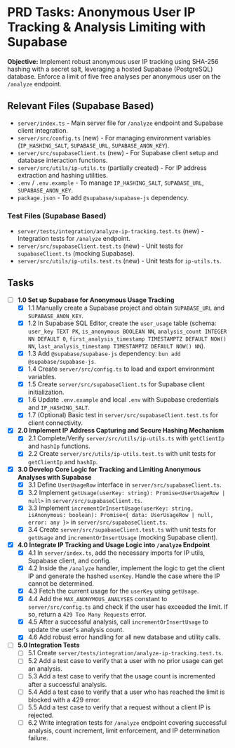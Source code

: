 # PRD Tasks: Anonymous User IP Tracking & Analysis Limiting with Supabase

**Objective:** Implement robust anonymous user IP tracking using SHA-256 hashing with a secret salt, leveraging a hosted Supabase (PostgreSQL) database. Enforce a limit of five free analyses per anonymous user on the `/analyze` endpoint.

## Relevant Files (Supabase Based)

- `server/index.ts` - Main server file for `/analyze` endpoint and Supabase client integration.
- `server/src/config.ts` (new) - For managing environment variables (`IP_HASHING_SALT`, `SUPABASE_URL`, `SUPABASE_ANON_KEY`).
- `server/src/supabaseClient.ts` (new) - For Supabase client setup and database interaction functions.
- `server/src/utils/ip-utils.ts` (partially created) - For IP address extraction and hashing utilities.
- `.env` / `.env.example` - To manage `IP_HASHING_SALT`, `SUPABASE_URL`, `SUPABASE_ANON_KEY`.
- `package.json` - To add `@supabase/supabase-js` dependency.

### Test Files (Supabase Based)
- `server/tests/integration/analyze-ip-tracking.test.ts` (new) - Integration tests for `/analyze` endpoint.
- `server/src/supabaseClient.test.ts` (new) - Unit tests for `supabaseClient.ts` (mocking Supabase).
- `server/src/utils/ip-utils.test.ts` (new) - Unit tests for `ip-utils.ts`.

## Tasks

- [ ] **1.0 Set up Supabase for Anonymous Usage Tracking**
  - [x] 1.1 Manually create a Supabase project and obtain `SUPABASE_URL` and `SUPABASE_ANON_KEY`.
  - [x] 1.2 In Supabase SQL Editor, create the `user_usage` table (schema: `user_key TEXT PK`, `is_anonymous BOOLEAN NN`, `analysis_count INTEGER NN DEFAULT 0`, `first_analysis_timestamp TIMESTAMPTZ DEFAULT NOW() NN`, `last_analysis_timestamp TIMESTAMPTZ DEFAULT NOW() NN`).
  - [x] 1.3 Add `@supabase/supabase-js` dependency: `bun add @supabase/supabase-js`.
  - [x] 1.4 Create `server/src/config.ts` to load and export environment variables.
  - [x] 1.5 Create `server/src/supabaseClient.ts` for Supabase client initialization.
  - [x] 1.6 Update `.env.example` and local `.env` with Supabase credentials and `IP_HASHING_SALT`.
  - [x] 1.7 (Optional) Basic test in `server/src/supabaseClient.test.ts` for client connectivity.

- [x] **2.0 Implement IP Address Capturing and Secure Hashing Mechanism**
  - [x] 2.1 Complete/Verify `server/src/utils/ip-utils.ts` with `getClientIp` and `hashIp` functions.
  - [x] 2.2 Create `server/src/utils/ip-utils.test.ts` with unit tests for `getClientIp` and `hashIp`.

- [x] **3.0 Develop Core Logic for Tracking and Limiting Anonymous Analyses with Supabase**
  - [x] 3.1 Define `UserUsageRow` interface in `server/src/supabaseClient.ts`.
  - [x] 3.2 Implement `getUsage(userKey: string): Promise<UserUsageRow | null>` in `server/src/supabaseClient.ts`.
  - [x] 3.3 Implement `incrementOrInsertUsage(userKey: string, isAnonymous: boolean): Promise<{ data: UserUsageRow | null, error: any }>` in `server/src/supabaseClient.ts`.
  - [x] 3.4 Create `server/src/supabaseClient.test.ts` with unit tests for `getUsage` and `incrementOrInsertUsage` (mocking Supabase client).

- [x] **4.0 Integrate IP Tracking and Usage Logic into `/analyze` Endpoint**
  - [x] 4.1 In `server/index.ts`, add the necessary imports for IP utils, Supabase client, and config.
  - [x] 4.2 Inside the `/analyze` handler, implement the logic to get the client IP and generate the hashed `userKey`. Handle the case where the IP cannot be determined.
  - [x] 4.3 Fetch the current usage for the `userKey` using `getUsage`.
  - [x] 4.4 Add the `MAX_ANONYMOUS_ANALYSES` constant to `server/src/config.ts` and check if the user has exceeded the limit. If so, return a `429 Too Many Requests` error.
  - [x] 4.5 After a successful analysis, call `incrementOrInsertUsage` to update the user's analysis count.
  - [x] 4.6 Add robust error handling for all new database and utility calls.

- [ ] **5.0 Integration Tests**
  - [ ] 5.1 Create `server/tests/integration/analyze-ip-tracking.test.ts`.
  - [ ] 5.2 Add a test case to verify that a user with no prior usage can get an analysis.
  - [ ] 5.3 Add a test case to verify that the usage count is incremented after a successful analysis.
  - [ ] 5.4 Add a test case to verify that a user who has reached the limit is blocked with a 429 error.
  - [ ] 5.5 Add a test case to verify that a request without a client IP is rejected.
  - [ ] 6.2 Write integration tests for `/analyze` endpoint covering successful analysis, count increment, limit enforcement, and IP determination failure.